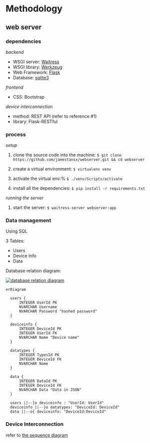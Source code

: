 # Methodology
## web server
### dependencies

*backend*
- WSGI server: [Waitress](https://github.com/Pylons/waitress)
- WSGI library: [Werkzeug](https://wsgi.readthedocs.io/en/latest/)
- Web Framework: [Flask](https://github.com/pallets/flask)
- Database: [sqlite3](https://docs.python.org/3/library/sqlite3.html)

*frontend*
- CSS: Bootstrap

*device interconnection*
- method: REST API (refer to reference #1)
- library: Flask-RESTful

### process

*setup*

1. clone the source code into the machine:
`$ git clone https://github.com/jamestansx/webserver.git && cd webserver`

1. create a virtual environment:
`$ virtualenv venv`

1. activate the virtual env:%
`$ ./venv/Scripts/activate`

1. install all the dependencies:
`$ pip install -r requirements.txt`

*running the server*

1. start the server:
`$ waitress-server webserver:app`

### Data management

Using SQL

3 Tables:
- Users
- Device Info
- Data

Database relation diagram:

[![database relation diagram](https://mermaid.ink/img/pako:eNqVUsFuwyAM_RXL5_YHuFVrtnWTsqrtdsoFBXdFaiACsqlK8--DQKZkaQ8Lh4Dt5_f8oMVSC0KGZNaSfxpeFapQAI0lY6EN2_Bt8kP2lO3g3Yc3AravQyL_WO0enlcxo3hFs8SWW_utjYACT9yeSECdIgWG4i4SCvqSJUl11HPWdZ_reeGOose5otyr8aQRDL22CSF33F1qujHlIYQnY86U3OH70__GKD76784BFCYJP6ngZf-WT0aJl3W9LpedHhvJPCj6w5JPETYqGUCDGezXsQAadgkW-ANAt6MWE8QYEBcusCJTcSn8I2s7f2xq34gyIZ02yI78bGmBvHF6f1ElMmcaGorSk0xV3Q-TpNZu)](https://mermaid-js.github.io/mermaid-live-editor/edit#pako:eNqVUsFuwyAM_RXL5_YHuFVrtnWTsqrtdsoFBXdFaiACsqlK8--DQKZkaQ8Lh4Dt5_f8oMVSC0KGZNaSfxpeFapQAI0lY6EN2_Bt8kP2lO3g3Yc3AravQyL_WO0enlcxo3hFs8SWW_utjYACT9yeSECdIgWG4i4SCvqSJUl11HPWdZ_reeGOose5otyr8aQRDL22CSF33F1qujHlIYQnY86U3OH70__GKD76784BFCYJP6ngZf-WT0aJl3W9LpedHhvJPCj6w5JPETYqGUCDGezXsQAadgkW-ANAt6MWE8QYEBcusCJTcSn8I2s7f2xq34gyIZ02yI78bGmBvHF6f1ElMmcaGorSk0xV3Q-TpNZu)

```mermaid
erDiagram

  users {
      INTEGER UserId PK
      NVARCHAR Username
      NVARCHAR Password "hashed password"
  }

  deviceinfo {
      INTEGER DeviceId PK 
      INTEGER UserId FK
      NVARCHAR Name "Device name"
  }

  datatypes {
      INTEGER TypesId PK
      INTEGER DeviceId FK
      NVARCHAR Name
  }

  data {
      INTEGER DataId PK
      INTEGER DeviceId FK
      NVARCHAR Data "Data in JSON"
  }

  users ||--}o deviceinfo : "UserId: UserId"
  deviceinfo ||--}o datatypes: "DeviceId: DeviceId"
  data ||--o{ deviceinfo: "DeviceId:DeviceId"
```

### Device Interconnection

refer to [the sequence diagram](https://github.com/jamestansx/webserver/blob/main/README.md)


